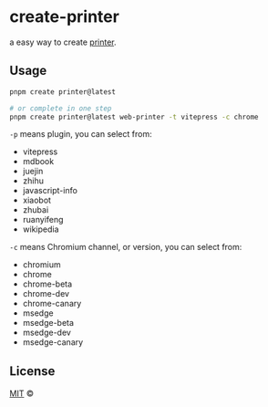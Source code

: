 # create-printer

a easy way to create [printer](https://github.com/busiyiworld/web-printer).

## Usage
```bash
pnpm create printer@latest

# or complete in one step
pnpm create printer@latest web-printer -t vitepress -c chrome
```

`-p` means plugin, you can select from:
- vitepress
- mdbook
- juejin
- zhihu
- javascript-info
- xiaobot
- zhubai
- ruanyifeng
- wikipedia

`-c` means Chromium channel, or version, you can select from:
- chromium
- chrome
- chrome-beta
- chrome-dev
- chrome-canary
- msedge
- msedge-beta
- msedge-dev
- msedge-canary

## License

<a href="https://github.com/busiyiworld/web-printer/blob/main/LICENSE">MIT</a> <span>©</span> <a href="https://github.com/ourongxing"><img width=15 src="https://avatars.githubusercontent.com/u/48356807?v=4"></a>
